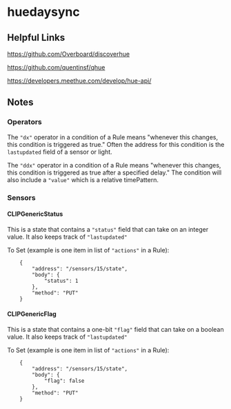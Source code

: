 # huedaysync

## Helpful Links

https://github.com/Overboard/discoverhue

https://github.com/quentinsf/qhue

https://developers.meethue.com/develop/hue-api/

## Notes

### Operators

The `"dx"` operator in a condition of a Rule means "whenever this changes,
this condition is triggered as true."  Often the address for this condition
is the `lastupdated` field of a sensor or light.

The `"ddx"` operator in a condition of a Rule means "whenever this changes,
this condition is triggered as true after a specified delay."  The condition
will also include a `"value"` which is a relative timePattern.

### Sensors

#### CLIPGenericStatus

This is a state that contains a `"status"` field that can take on an integer
value.  It also keeps track of `"lastupdated"`

To Set (example is one item in list of `"actions"` in a Rule):
```
    {
        "address": "/sensors/15/state",
        "body": {
            "status": 1
        },
        "method": "PUT"
    }
```

#### CLIPGenericFlag

This is a state that contains a one-bit `"flag"` field that can take on a
boolean value.  It also keeps track of `"lastupdated"`

To Set (example is one item in list of `"actions"` in a Rule):
```
    {
        "address": "/sensors/15/state",
        "body": {
            "flag": false
        },
        "method": "PUT"
    }
```
